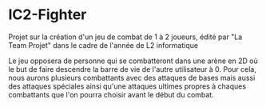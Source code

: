# IC2-Fighter

Projet sur la création d'un jeu de combat de 1 à 2 joueurs, édité par "La Team Projet" dans le cadre de l'année de L2 informatique

Le jeu opposera de personne qui se combatteront dans une arène en 2D où le but de faire descendre la barre de vie de l'autre utilisateur à 0.
Pour cela, nous aurons plusieurs combattants avec des attaques de bases mais aussi des attaques spéciales ainsi qu'une attaques ultimes propres à chaques combattants que l'on pourra choisir avant le début du combat.
